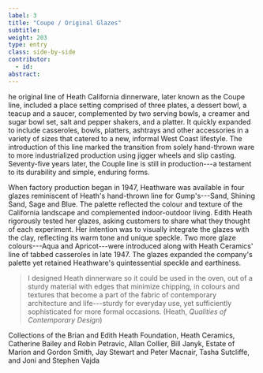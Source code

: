 ```yaml
---
label: 3
title: "Coupe / Original Glazes"
subtitle:
weight: 203
type: entry
class: side-by-side
contributor:
  - id:
abstract:
---
```

he original line of Heath California dinnerware, later known as the Coupe line, included a place setting comprised of three plates, a dessert bowl, a teacup and a saucer, complemented by two serving bowls, a creamer and sugar bowl set, salt and pepper shakers, and a platter. It quickly expanded to include casseroles, bowls, platters, ashtrays and other accessories in a variety of sizes that catered to a new, informal West Coast lifestyle. The introduction of this line marked the transition from solely hand-thrown ware to more industrialized production using jigger wheels and slip casting. Seventy-five years later, the Couple line is still in production---a testament to its durability and simple, enduring forms.

When factory production began in 1947, Heathware was available in four glazes reminiscent of Heath's hand-thrown line for Gump's---Sand, Shining Sand, Sage and Blue. The palette reflected the colour and texture of the California landscape and complemented indoor-outdoor living. Edith Heath rigorously tested her glazes, asking customers to share what they thought of each experiment. Her intention was to visually integrate the glazes with the clay, reflecting its warm tone and unique speckle. Two more glaze colours---Aqua and Apricot---were introduced along with Heath Ceramics' line of tabbed casseroles in late 1947. The glazes expanded the company's palette yet retained Heathware's quintessential speckle and earthiness.

> I designed Heath dinnerware so it could be used in the oven, out of a sturdy material with edges that minimize chipping, in colours and textures that become a part of the fabric of contemporary architecture and life---sturdy for everyday use, yet sufficiently sophisticated for more formal occasions. (Heath, *Qualities of Contemporary Design*) 

Collections of the Brian and Edith Heath Foundation, Heath Ceramics, Catherine Bailey and Robin Petravic, Allan Collier, Bill Janyk, Estate of Marion and Gordon Smith, Jay Stewart and Peter Macnair, Tasha Sutcliffe, and Joni and Stephen Vajda